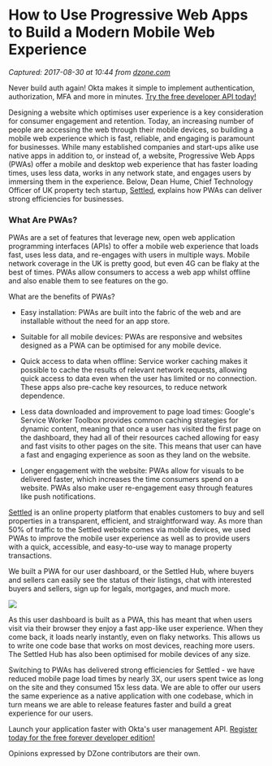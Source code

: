 # How to Use Progressive Web Apps to Build a Modern Mobile Web Experience

_Captured: 2017-08-30 at 10:44 from [dzone.com](https://dzone.com/articles/how-to-use-progressive-web-apps-to-build-a-modern?edition=319418&utm_source=Daily%20Digest&utm_medium=email&utm_campaign=Daily%20Digest%202017-08-25)_

Never build auth again! Okta makes it simple to implement authentication, authorization, MFA and more in minutes. [Try the free developer API today!](https://dzone.com/go?i=234223&u=https%3A%2F%2Fdeveloper.okta.com%2Fsignup%2F%3Futm_campaign%3DSyndication%25253eGlobal%25253edeveloper-trial-FY18Q3%26utm_medium%3Dpre-text%26utm_source%3Ddzone-web-dev-zone-all-developer)

Designing a website which optimises user experience is a key consideration for consumer engagement and retention. Today, an increasing number of people are accessing the web through their mobile devices, so building a mobile web experience which is fast, reliable, and engaging is paramount for businesses. While many established companies and start-ups alike use native apps in addition to, or instead of, a website, Progressive Web Apps (PWAs) offer a mobile and desktop web experience that has faster loading times, uses less data, works in any network state, and engages users by immersing them in the experience. Below, Dean Hume, Chief Technology Officer of UK property tech startup, [Settled](https://www.settled.co.uk/), explains how PWAs can deliver strong efficiencies for businesses.

### What Are PWAs?

PWAs are a set of features that leverage new, open web application programming interfaces (APIs) to offer a mobile web experience that loads fast, uses less data, and re-engages with users in multiple ways. Mobile network coverage in the UK is pretty good, but even 4G can be flaky at the best of times. PWAs allow consumers to access a web app whilst offline and also enable them to see features on the go.

What are the benefits of PWAs?

  * Easy installation: PWAs are built into the fabric of the web and are installable without the need for an app store.

  * Suitable for all mobile devices: PWAs are responsive and websites designed as a PWA can be optimised for any mobile device.

  * Quick access to data when offline: Service worker caching makes it possible to cache the results of relevant network requests, allowing quick access to data even when the user has limited or no connection. These apps also pre-cache key resources, to reduce network dependence.

  * Less data downloaded and improvement to page load times: Google's Service Worker Toolbox provides common caching strategies for dynamic content, meaning that once a user has visited the first page on the dashboard, they had all of their resources cached allowing for easy and fast visits to other pages on the site. This means that user can have a fast and engaging experience as soon as they land on the website.

  * Longer engagement with the website: PWAs allow for visuals to be delivered faster, which increases the time consumers spend on a website. PWAs also make user re-engagement easy through features like push notifications.

[Settled](https://www.settled.co.uk/) is an online property platform that enables customers to buy and sell properties in a transparent, efficient, and straightforward way. As more than 50% of traffic to the Settled website comes via mobile devices, we used PWAs to improve the mobile user experience as well as to provide users with a quick, accessible, and easy-to-use way to manage property transactions.

We built a PWA for our user dashboard, or the Settled Hub, where buyers and sellers can easily see the status of their listings, chat with interested buyers and sellers, sign up for legals, mortgages, and much more.

![](https://lh3.googleusercontent.com/yvqlJ2Q00L_ooUj7jVVwByG2873Wk2CSFTC2UBrY7JztaJgRDn_WxZb9z1Gxot4XwqaeVjv_UIJJvu7UkR3JXkeddc0GxvDJr8l0kstfgIs-KdSCklE_ogzfZYCGC8Ls_u7T2KQL)

As this user dashboard is built as a PWA, this has meant that when users visit via their browser they enjoy a fast app-like user experience. When they come back, it loads nearly instantly, even on flaky networks. This allows us to write one code base that works on most devices, reaching more users. The Settled Hub has also been optimised for mobile devices of any size.

Switching to PWAs has delivered strong efficiencies for Settled - we have reduced mobile page load times by nearly 3X, our users spent twice as long on the site and they consumed 15x less data. We are able to offer our users the same experience as a native application with one codebase, which in turn means we are able to release features faster and build a great experience for our users.

Launch your application faster with Okta's user management API. [Register today for the free forever developer edition!](https://dzone.com/go?i=234224&u=https%3A%2F%2Fdeveloper.okta.com%2Fsignup%2F%3Futm_campaign%3DSyndication%25253EGlobal%25253Edeveloper-trial-FY18Q3%26utm_medium%3Dpost-text%26utm_source%3Ddzone-web-dev-zone-all-developer)

Opinions expressed by DZone contributors are their own.
